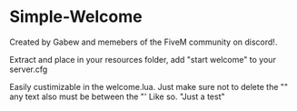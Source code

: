 # Simple-Welcome

Created by Gabew and memebers of the FiveM community on discord!.

Extract and place in your resources folder, add "start welcome" to your server.cfg

Easily custimizable in the welcome.lua. Just make sure not to delete the "" any text also must be between the "' Like so.
"Just a test"

